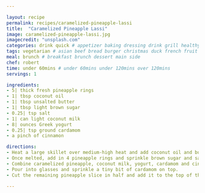 ```yaml
---

layout: recipe
permalink: recipes/caramelized-pineapple-lassi 
title:  "Caramelized Pineapple Lassi"
image: caramelized-pineapple-lassi.jpg 
imagecredit: "unsplash.com" 
categories: drink quick # appetizer baking dressing drink grill healthyish marinade oven pickling quick raw salad sandwich sauce snack soup
tags: vegetarian # asian beef bread burger christmas duck french fruit indian italian mexican nuts pasta pork poultry rice seafood thanksgiving vegetarian
meal: brunch # breakfast brunch dessert main side
chef: robert 
time: under 60mins # under 60mins under 120mins over 120mins
servings: 1 

ingredients:
- 5| thick fresh pineapple rings
- 1| tbsp coconut oil
- 1| tbsp unsalted butter
- 1| tbsp light brown sugar
- 0.25| tsp salt
- 1| can light coconut milk
- 8| ounces Greek yogurt
- 0.25| tsp ground cardamom
- a pinch of cinnamon

directions:
- Heat a large skillet over medium-high heat and add coconut oil and butter. 
- Once melted, add in 4 pineapple rings and sprinkle brown sugar and salt over top. Cook until golden brown and "caramely" on both sides, about 5 minutes per side. Remove and let cool slightly.
- Combine caramelized pineapple, coconut milk, yogurt, cardamom and cinnamon in a blender and puree until smooth. 
- Pour into glasses and sprinkle a tiny bit of cardamom on top. 
- Cut the remaining pineapple slice in half and add it to the top of the shake. Serve.

--- 
```

